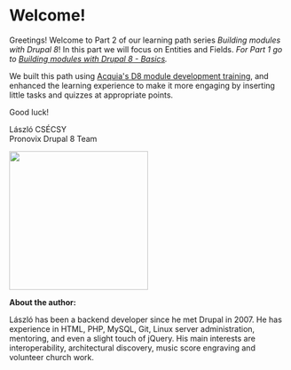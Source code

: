 # Welcome!

Greetings! Welcome to Part 2 of our learning path series *Building modules with Drupal 8*! In this part we will focus on Entities and Fields. 
*For Part 1 go to [Building modules with Drupal 8 - Basics](https://www.outlearn.com/learn/pronovix/building-modules-drupal8-part1).*

We built this path using [Acquia's D8 module development training](https://docs.acquia.com/articles/building-drupal-8-modules), and enhanced the learning experience to make it more engaging by inserting little tasks and quizzes at appropriate points.

Good luck!

László CSÉCSY<br />
Pronovix Drupal 8 Team

<img src="http://pronovix.com/sites/default/files/boobaa_nagy.jpg" style="width:250px;height:250px;" align="left">

<br clear="all">

**About the author:**

László has been a backend developer since he met Drupal in 2007. He has experience in HTML, PHP, MySQL, Git, Linux server administration, mentoring, and even a slight touch of jQuery. His main interests are interoperability, architectural discovery, music score engraving and volunteer church work.
